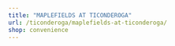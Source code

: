 ```yaml
---
title: "MAPLEFIELDS AT TICONDEROGA"
url: /ticonderoga/maplefields-at-ticonderoga/
shop: convenience
---
```

